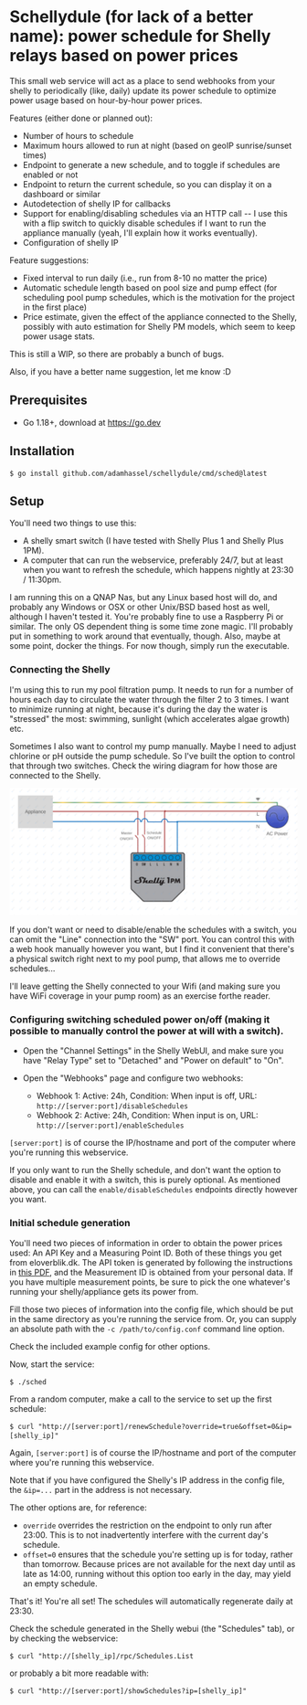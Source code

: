 # Schellydule (for lack of a better name): power schedule for Shelly relays based on power prices


This small web service will act as a place to send webhooks from your shelly to periodically (like, daily) update its power schedule to optimize power usage based on hour-by-hour power prices.

Features (either done or planned out):
* Number of hours to schedule
* Maximum hours allowed to run at night (based on geoIP sunrise/sunset times)
* Endpoint to generate a new schedule, and to toggle if schedules are enabled or not
* Endpoint to return the current schedule, so you can display it on a dashboard or similar
* Autodetection of shelly IP for callbacks
* Support for enabling/disabling schedules via an HTTP call -- I use this with a flip switch to quickly disable schedules if I want to run the appliance manually (yeah, I'll explain how it works eventually).
* Configuration of shelly IP

Feature suggestions:
* Fixed interval to run daily (i.e., run from 8-10 no matter the price)
* Automatic schedule length based on pool size and pump effect (for scheduling pool pump schedules, which is the motivation for the project in the first place)
* Price estimate, given the effect of the appliance connected to the Shelly, possibly with auto estimation for Shelly PM models, which seem to keep power usage stats.


This is still a WIP, so there are probably a bunch of bugs.

Also, if you have a better name suggestion, let me know :D

## Prerequisites

 * Go 1.18+, download at https://go.dev

## Installation

    $ go install github.com/adamhassel/schellydule/cmd/sched@latest

## Setup

 You'll need two things to use this: 

 * A shelly smart switch (I have tested with Shelly Plus 1 and Shelly Plus 1PM).
 * A computer that can run the webservice, preferably 24/7, but at least when you want to refresh the schedule, which happens nightly at 23:30 / 11:30pm.

I am running this on a QNAP Nas, but any Linux based host will do, and probably
any Windows or OSX or other Unix/BSD based host as well, although I haven't tested it. You're probably
fine to use a Raspberry Pi or similar. The only OS dependent thing is some time
zone magic. I'll probably put in something to work around that eventually,
though. Also, maybe at some point, docker the things. For now though, simply
run the executable.

### Connecting the Shelly

I'm using this to run my pool filtration pump. It needs to run for a number of
hours each day to circulate the water through the filter 2 to 3 times. I want
to minimize running at night, because it's during the day the water is
"stressed" the most: swimming, sunlight (which accelerates algae growth) etc.

Sometimes I also want to control my pump manually. Maybe I need to adjust
chlorine or pH outside the pump schedule. So I've built the option to control
that through two switches. Check the wiring diagram for how those are connected
to the Shelly.

![Wiring diagram](wiring.png?raw=true "Wiring")

If you don't want or need to disable/enable the schedules with a switch, you
can omit the "Line" connection into the "SW" port. You can control this with a
web hook manually however you want, but I find it convenient that there's a
physical switch right next to my pool pump, that allows me to override
schedules...

I'll leave getting the Shelly connected to your Wifi (and making sure you have
WiFi coverage in your pump room) as an exercise forthe reader.

### Configuring switching scheduled power on/off (making it possible to manually control the power at will with a switch).

* Open the "Channel Settings" in the Shelly WebUI, and make sure you have "Relay Type" set to "Detached" and "Power on default" to "On".

* Open the "Webhooks" page and configure two webhooks:
	* Webhook 1: Active: 24h, Condition: When input is off, URL: `http://[server:port]/disableSchedules`
	* Webhook 2: Active: 24h, Condition: When input is on, URL: `http://[server:port]/enableSchedules`

`[server:port]` is of course the IP/hostname and port of the computer where you're running this webservice.

If you only want to run the Shelly schedule, and don't want the option to
disable and enable it with a switch, this is purely optional. As mentioned
above, you can call the `enable/disableSchedules` endpoints directly however
you want.

### Initial schedule generation

You'll need two pieces of information in order to obtain the power prices used:
An API Key and a Measuring Point ID. Both of these things you get from
eloverblik.dk. The API token is generated by following the instructions in
[this PDF](https://energinet.dk/-/media/365F242312244CC284EA9EDF0F9F0AAA.pdf),
and the Measurement ID is obtained from your personal data. If you have
multiple measurement points, be sure to pick the one whatever's running your
shelly/appliance gets its power from.

Fill those two pieces of information into the config file, which should be put
in the same directory as you're running the service from. Or, you can supply an
absolute path with the `-c /path/to/config.conf` command line option.

Check the included example config for other options.

Now, start the service:

    $ ./sched

From a random computer, make a call to the service to set up the first schedule:

	$ curl "http://[server:port]/renewSchedule?override=true&offset=0&ip=[shelly_ip]"

Again, `[server:port]` is of course the IP/hostname and port of the computer
where you're running this webservice.

Note that if you have configured the Shelly's IP address in the config file,
the `&ip=...` part in the address is not necessary.

The other options are, for reference:

* `override` overrides the restriction on the endpoint to only run after 23:00. This is to not inadvertently interfere with the current day's schedule.
* `offset=0` ensures that the schedule you're setting up is for today, rather than tomorrow. Because prices are not available for the next day until as late as 14:00, running without this option too early in the day, may yield an empty schedule.

That's it! You're all set! The schedules will automatically regenerate daily at 23:30.

Check the schedule generated in the Shelly webui (the "Schedules" tab), or by checking the webservice:

	$ curl "http://[shelly_ip]/rpc/Schedules.List

or probably a bit more readable with:

	$ curl "http://[server:port]/showSchedules?ip=[shelly_ip]"

